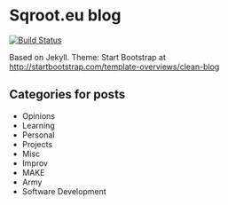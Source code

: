 # Sqroot.eu blog

[![Build Status](https://api.shippable.com/projects/5517a1235ab6cc1352ae590c/badge?branchName=master)](https://app.shippable.com/projects/5517a1235ab6cc1352ae590c/builds/latest)

Based on Jekyll. Theme: Start Bootstrap at http://startbootstrap.com/template-overviews/clean-blog

## Categories for posts

* Opinions
* Learning
* Personal
* Projects
* Misc
* Improv
* MAKE
* Army
* Software Development

